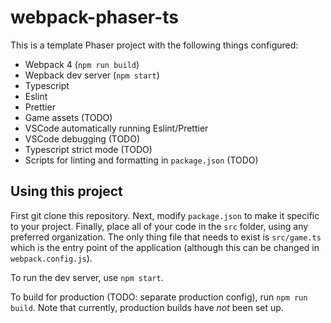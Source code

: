 # webpack-phaser-ts

This is a template Phaser project with the following things configured:

- Webpack 4 (`npm run build`)
- Wepback dev server (`npm start`)
- Typescript
- Eslint
- Prettier
- Game assets (TODO)
- VSCode automatically running Eslint/Prettier
- VSCode debugging (TODO)
- Typescript strict mode (TODO)
- Scripts for linting and formatting in `package.json` (TODO)

## Using this project

First git clone this repository. Next, modify `package.json` to make it specific to your project. Finally, place all of your code in the `src` folder, using any preferred organization. The only thing file that needs to exist is `src/game.ts` which is the entry point of the application (although this can be changed in `webpack.config.js`).

To run the dev server, use `npm start`.

To build for production (TODO: separate production config), run `npm run build`. Note that currently, production builds have _not_ been set up.
